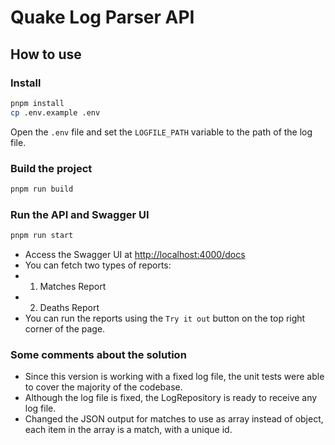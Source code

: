 # Quake Log Parser API

## How to use

### Install

```bash
pnpm install
cp .env.example .env
```

Open the `.env` file and set the `LOGFILE_PATH` variable to the path of the log file.

### Build the project

```bash
pnpm run build
```

### Run the API and Swagger UI

```bash
pnpm run start
```

- Access the Swagger UI at [http://localhost:4000/docs](http://localhost:4000/docs)
- You can fetch two types of reports:
- 1. Matches Report
- 2. Deaths Report
- You can run the reports using the `Try it out` button on the top right corner of the page.


### Some comments about the solution

- Since this version is working with a fixed log file, the unit tests were able to cover the majority of the codebase.
- Although the log file is fixed, the LogRepository is ready to receive any log file.
- Changed the JSON output for matches to use as array instead of object, each item in the array is a match, with a unique id.